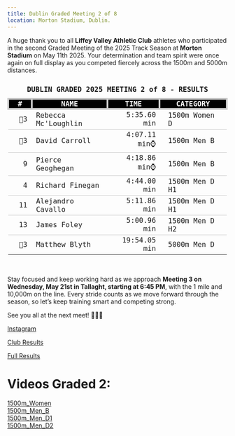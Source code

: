 ```yaml
---
title: Dublin Graded Meeting 2 of 8
location: Morton Stadium, Dublin.
---
```


A huge thank you to all <b>Liffey Valley Athletic Club</b> athletes who participated in the second Graded Meeting of the 2025 Track Season at <b>Morton Stadium</b> on May 11th 2025. Your determination and team spirit were once again on full display as you competed fiercely across the 1500m and 5000m distances.

<table style="border-collapse: collapse; font-family: Consolas, monospace;"> 
<thead> 
<tr><td colspan="4" style="text-align: center; padding: 10px;"><b>DUBLIN GRADED 2025 MEETING 2 of 8 - RESULTS</b></td></tr> <tr style="background-color: #000; color: #fff;"> 
<th style="border: 4px solid #ccc;padding: 0px 20px; text-align: center;">#</th>
<th style="border: 4px solid #ccc;padding: 0px 20px; text-align: center;">NAME</th> 
<th style="border: 4px solid #ccc;padding: 0px 20px; text-align: center;">TIME</th> 
<th style="border: 4px solid #ccc;padding: 0px 20px; text-align: center;">CATEGORY</th> </tr> </thead> 
<tbody> 
<tr style="border-bottom: 1px solid #ccc;"><td style="padding: 0px 10px 0px 0px; text-align: right;">🥉3</td><td style="padding: 0px 10px;">Rebecca Mc'Loughlin</td><td style="text-align: right;">5:35.60 min</td><td style="padding: 0px 20px;">1500m Women D</td></tr>
<tr style="border-bottom: 1px solid #ccc;"><td style="padding: 0px 10px 0px 0px; text-align: right;">🥉3</td><td style="padding: 0px 10px;">David Carroll</td><td style="text-align: right;">4:07.11 min⌚</td><td style="padding: 0px 20px;">1500m Men B</td></tr>
<tr style="border-bottom: 1px solid #ccc;"><td style="padding: 0px 10px 0px 0px; text-align: right;">9</td><td style="padding: 0px 10px;">Pierce Geoghegan</td><td style="text-align: right;">4:18.86 min⌚</td><td style="padding: 0px 20px;">1500m Men B</td></tr>
<tr style="border-bottom: 1px solid #ccc;"><td style="padding: 0px 10px 0px 0px; text-align: right;">4</td><td style="padding: 0px 10px;">Richard Finegan</td><td style="text-align: right;">4:44.00 min</td><td style="padding: 0px 20px;">1500m Men D H1</td></tr>
<tr style="border-bottom: 1px solid #ccc;"><td style="padding: 0px 10px 0px 0px; text-align: right;">11</td><td style="padding: 0px 10px;">Alejandro Cavallo</td><td style="text-align: right;">5:11.86 min</td><td style="padding: 0px 20px;">1500m Men D H1</td></tr>
<tr style="border-bottom: 1px solid #ccc;"><td style="padding: 0px 10px 0px 0px; text-align: right;">13</td><td style="padding: 0px 10px;">James Foley</td><td style="text-align: right;">5:00.96 min</td><td style="padding: 0px 20px;">1500m Men D H2</td></tr>
<tr><td style="padding: 0px 10px 0px 0px; text-align: right;">🥉3</td><td style="padding: 0px 10px;">Matthew Blyth</td><td style="text-align: right;">19:54.05 min</td><td style="padding: 5px 20px;">5000m Men D</td></tr> </tbody> </table> <br>


Stay focused and keep working hard as we approach <b>Meeting 3 on Wednesday, May 21st in Tallaght, starting at 6:45 PM</b>, with the 1 mile and 10,000m on the line. Every stride counts as we move forward through the season, so let’s keep training smart and competing strong.

See you all at the next meet! 🏃‍♂️🔥

<a href="https://www.instagram.com/p/DJkNhqnOgi-/?img_index=10" target="_blank" rel="noopener noreferrer">Instagram</a>

<a href="/races/2025-05-11-Dublin-Graded-2/" target="_blank" rel="noopener noreferrer">Club Results</a>

<a href="http://pastresults.dublinathletics.com/graded25-2/menu.html" target="_blank" rel="noopener noreferrer">Full Results</a>

<h1>Videos Graded 2:</h1>
<a href="https://www.youtube.com/live/x3nxIo-fLQE?t=4h28m0s" target="_blank">1500m_Women</a><br><a href="https://www.youtube.com/live/x3nxIo-fLQE?t=4h35m13s" target="_blank">1500m_Men_B</a><br><a href="https://www.youtube.com/live/x3nxIo-fLQE?t=4h48m56s" target="_blank">1500m_Men_D1</a><br><a href="https://www.youtube.com/live/x3nxIo-fLQE?t=4h57m31s" target="_blank">1500m_Men_D2</a>